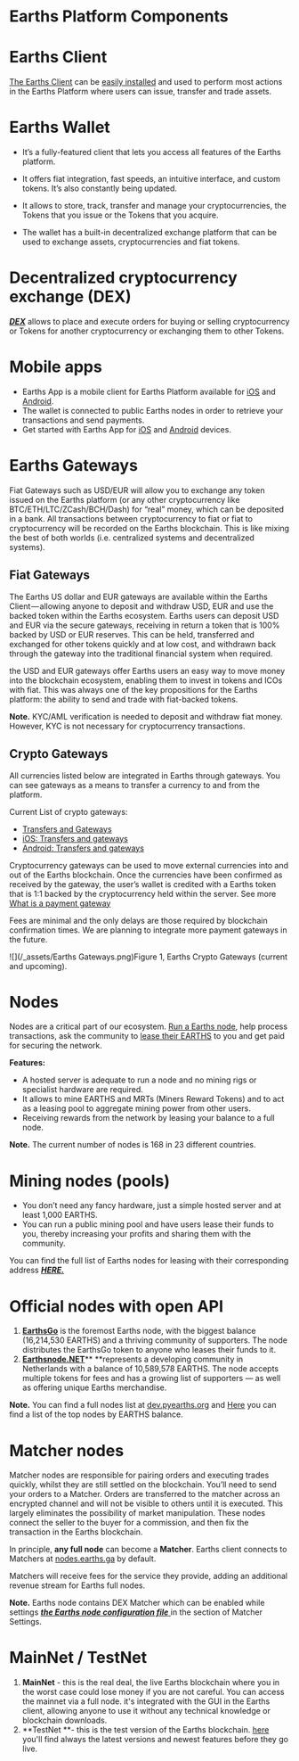 # Earths Platform Components

# Earths Client

[The Earths Client](https://client.earths.ga) can be [easily installed](/earths-client/install-earths-client.md) and used to perform most actions in the Earths Platform where users can issue, transfer and trade assets.

# Earths Wallet

* It’s a fully-featured client that lets you access all features of the Earths platform.

* It offers fiat integration, fast speeds, an intuitive interface, and custom tokens. It’s also constantly being updated.

* It allows to store, track, transfer and manage your cryptocurrencies, the Tokens that you issue or the Tokens that you acquire.

* The wallet has a built-in decentralized exchange platform that can be used to exchange assets, cryptocurrencies and fiat tokens.

# Decentralized cryptocurrency exchange \(DEX\)

[_**DEX**_](/earths-environment/earths-protocol/decentralized-cryptocurrency-exchange-dex.md) allows to place and execute orders for buying or selling cryptocurrency or Tokens for another cryptocurrency or exchanging them to other Tokens.

# Mobile apps

* Earths App is a mobile client for Earths Platform available for [iOS](https://itunes.apple.com/us/app/earths-wallet/id1233158971?mt=8) and [Android](https://play.google.com/store/apps/details?id=com.earthspay.wallet).
* The wallet is connected to public Earths nodes in order to retrieve your transactions and send payments.
* Get started with Earths App for [iOS](/earths-client/mobile-apps/iOS.md) and [Android](/earths-client/mobile-apps/android.md) devices.

# Earths Gateways

Fiat Gateways such as USD/EUR will allow you to exchange any token issued on the Earths platform \(or any other cryptocurrency like BTC/ETH/LTC/ZCash/BCH/Dash\) for “real” money, which can be deposited in a bank. All transactions between cryptocurrency to fiat or fiat to cryptocurrency will be recorded on the Earths blockchain. This is like mixing the best of both worlds \(i.e. centralized systems and decentralized systems\).

## Fiat Gateways

The Earths US dollar and EUR gateways are available within the Earths Client — allowing anyone to deposit and withdraw USD, EUR and use the backed token within the Earths ecosystem. Earths users can deposit USD and EUR via the secure gateways, receiving in return a token that is 100% backed by USD or EUR reserves. This can be held, transferred and exchanged for other tokens quickly and at low cost, and withdrawn back through the gateway into the traditional financial system when required.

the USD and EUR gateways offer Earths users an easy way to move money into the blockchain ecosystem, enabling them to invest in tokens and ICOs with fiat. This was always one of the key propositions for the Earths platform: the ability to send and trade with fiat-backed tokens.

**Note.** KYC/AML verification is needed to deposit and withdraw fiat money. However, KYC is not necessary for cryptocurrency transactions.

## Crypto Gateways

All currencies listed below are integrated in Earths through gateways. You can see gateways as a means to transfer a currency to and from the platform.

Current List of crypto gateways:

* [Transfers and Gateways](/earths-client/wallet-management.md)
* [iOS: Transfers and gateways](/earths-client/mobile-apps/iOS/wallet-management.md)
* [Android: Transfers and gateways](/earths-client/mobile-apps/android/wallet-management.md)

Cryptocurrency gateways can be used to move external currencies into and out of the Earths blockchain. Once the currencies have been confirmed as received by the gateway, the user’s wallet is credited with a Earths token that is 1:1 backed by the cryptocurrency held within the server. See more [What is a payment gateway](/earths-client/frequently-asked-questions-faq/transfers-and-gateways/payment-gateway.md)

Fees are minimal and the only delays are those required by blockchain confirmation times. We are planning to integrate more payment gateways in the future.

![](/_assets/Earths Gateways.png)Figure 1, Earths Crypto Gateways \(current and upcoming\).

# Nodes

Nodes are a critical part of our ecosystem. [Run a Earths node](/earths-full-node/how-to-install-a-node/how-to-install-a-node.md), help process transactions, ask the community to [lease their EARTHS](/earths-client/account-management/earths-leasing.md) to you and get paid for securing the network.

**Features:**

* A hosted server is adequate to run a node and no mining rigs or specialist hardware are required.
* It allows to mine EARTHS and MRTs \(Miners Reward Tokens\) and to act as a leasing pool to aggregate mining power from other users.
* Receiving rewards from the network by leasing your balance to a full node.

**Note.** The current number of nodes is 168 in 23 different countries.

# Mining nodes \(pools\)

* You don’t need any fancy hardware, just a simple hosted server and at least 1,000 EARTHS.
* You can run a public mining pool and have users lease their funds to you, thereby increasing your profits and sharing them with the community.

You can find the full list of Earths nodes for leasing with their corresponding address [_**HERE.**_](https://forum.earths.ga/c/pools)

# Official nodes with open API

1. [**EarthsGo**](http://www.earthsgo.com) is the foremost Earths node, with the biggest balance \(16,214,530 EARTHS\) and a thriving community of supporters. The node distributes the EarthsGo token to anyone who leases their funds to it.
2. [**Earthsnode.NET**](https://earthsnode.net)** **represents a developing community in Netherlands with a balance of 10,589,578 EARTHS. The node accepts multiple tokens for fees and has a growing list of supporters — as well as offering unique Earths merchandise.

**Note.** You can find a full nodes list at [dev.pyearths.org](http://dev.pyearths.org/generators/) and [Here](https://earths.ga/leasing#nodes) you can find a list of the top nodes by EARTHS balance.

# Matcher nodes

Matcher nodes are responsible for pairing orders and executing trades quickly, whilst they are still settled on the blockchain. You’ll need to send your orders to a Matcher. Orders are transferred to the matcher across an encrypted channel and will not be visible to others until it is executed. This largely eliminates the possibility of market manipulation. These nodes connect the seller to the buyer for a commission, and then fix the transaction in the Earths blockchain.

In principle, **any full node** can become a **Matcher**. Earths client connects to Matchers at [nodes.earths.ga](https://nodes.earths.ga/) by default.

Matchers will receive fees for the service they provide, adding an additional revenue stream for Earths full nodes.

**Note.** Earths node contains DEX Matcher which can be enabled while settings [_**the Earths node configuration file**_ ](/earths-full-node/configuration-parameters.md)in the section of Matcher Settings.

# MainNet / TestNet

1. **MainNet** - this is the real deal, the live Earths blockchain where you in the worst case could lose money if you are not careful. You can access the mainnet via a full node. it's integrated with the GUI in the Earths client, allowing anyone to use it without any technical knowledge or blockchain downloads.
2. **TestNet **- this is the test version of the Earths blockchain. [here](https://github.com/earthspay/Earths/releases) you'll find always the latest versions and newest features before they go live.
